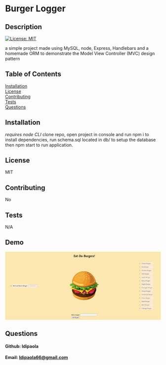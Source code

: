 
  # Burger Logger

  ## Description
  [![License: MIT](https://img.shields.io/badge/License-MIT-yellow.svg)](https://opensource.org/licenses/MIT)

  a simple project made using MySQL, node, Express, Handlebars and a homemade ORM to demonstrate the Model View Controller (MVC) design pattern


  ## Table of Contents  
  [Installation](#Installation)   
  [License](#License)  
  [Contributing](#Contributing)  
  [Tests](#Tests)  
  [Questions](#Questions)  
   



  ## Installation
  *requires node CLI*  clone repo, open project in console and run npm i to install dependencies, run schema.sql located in db/ to setup the database then npm start to run application. 

  ## License
  MIT

  ## Contributing
  No

  ## Tests
  N/A
  ## Demo
  ![Burger Logger demo](project.PNG)


  ## Questions

  #### Github: ldipaola
  #### Email: ldipaola66@gmail.com
